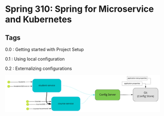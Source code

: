 # Spring 310: Spring for Microservice and Kubernetes

Tags
-----

0.0 : Getting started with Project Setup

0.1 : Using local configuration

0.2 : Externalizing configurations

![app to app communication using REST](illustrations/003-app2app-rest-communication.png) 
